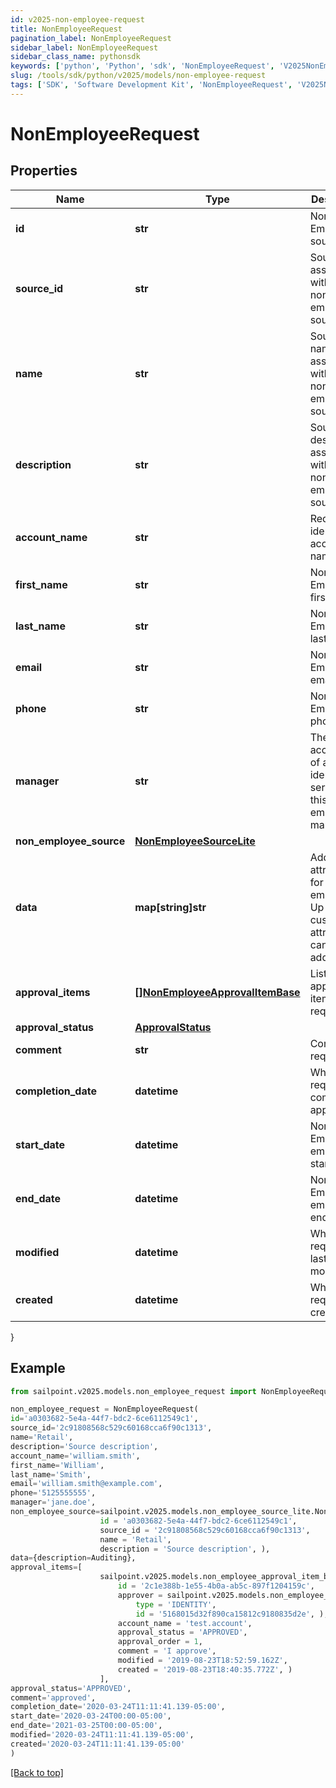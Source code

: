```yaml
---
id: v2025-non-employee-request
title: NonEmployeeRequest
pagination_label: NonEmployeeRequest
sidebar_label: NonEmployeeRequest
sidebar_class_name: pythonsdk
keywords: ['python', 'Python', 'sdk', 'NonEmployeeRequest', 'V2025NonEmployeeRequest'] 
slug: /tools/sdk/python/v2025/models/non-employee-request
tags: ['SDK', 'Software Development Kit', 'NonEmployeeRequest', 'V2025NonEmployeeRequest']
---
```


# NonEmployeeRequest


## Properties

Name | Type | Description | Notes
------------ | ------------- | ------------- | -------------
**id** | **str** | Non-Employee source id. | [optional] 
**source_id** | **str** | Source Id associated with this non-employee source. | [optional] 
**name** | **str** | Source name associated with this non-employee source. | [optional] 
**description** | **str** | Source description associated with this non-employee source. | [optional] 
**account_name** | **str** | Requested identity account name. | [optional] 
**first_name** | **str** | Non-Employee's first name. | [optional] 
**last_name** | **str** | Non-Employee's last name. | [optional] 
**email** | **str** | Non-Employee's email. | [optional] 
**phone** | **str** | Non-Employee's phone. | [optional] 
**manager** | **str** | The account ID of a valid identity to serve as this non-employee's manager. | [optional] 
**non_employee_source** | [**NonEmployeeSourceLite**](non-employee-source-lite) |  | [optional] 
**data** | **map[string]str** | Additional attributes for a non-employee. Up to 10 custom attributes can be added. | [optional] 
**approval_items** | [**[]NonEmployeeApprovalItemBase**](non-employee-approval-item-base) | List of approval item for the request | [optional] 
**approval_status** | [**ApprovalStatus**](approval-status) |  | [optional] 
**comment** | **str** | Comment of requester | [optional] 
**completion_date** | **datetime** | When the request was completely approved. | [optional] 
**start_date** | **datetime** | Non-Employee employment start date. | [optional] 
**end_date** | **datetime** | Non-Employee employment end date. | [optional] 
**modified** | **datetime** | When the request was last modified. | [optional] 
**created** | **datetime** | When the request was created. | [optional] 
}

## Example

```python
from sailpoint.v2025.models.non_employee_request import NonEmployeeRequest

non_employee_request = NonEmployeeRequest(
id='a0303682-5e4a-44f7-bdc2-6ce6112549c1',
source_id='2c91808568c529c60168cca6f90c1313',
name='Retail',
description='Source description',
account_name='william.smith',
first_name='William',
last_name='Smith',
email='william.smith@example.com',
phone='5125555555',
manager='jane.doe',
non_employee_source=sailpoint.v2025.models.non_employee_source_lite.NonEmployeeSourceLite(
                    id = 'a0303682-5e4a-44f7-bdc2-6ce6112549c1', 
                    source_id = '2c91808568c529c60168cca6f90c1313', 
                    name = 'Retail', 
                    description = 'Source description', ),
data={description=Auditing},
approval_items=[
                    sailpoint.v2025.models.non_employee_approval_item_base.NonEmployeeApprovalItemBase(
                        id = '2c1e388b-1e55-4b0a-ab5c-897f1204159c', 
                        approver = sailpoint.v2025.models.non_employee_identity_reference_with_id.NonEmployeeIdentityReferenceWithId(
                            type = 'IDENTITY', 
                            id = '5168015d32f890ca15812c9180835d2e', ), 
                        account_name = 'test.account', 
                        approval_status = 'APPROVED', 
                        approval_order = 1, 
                        comment = 'I approve', 
                        modified = '2019-08-23T18:52:59.162Z', 
                        created = '2019-08-23T18:40:35.772Z', )
                    ],
approval_status='APPROVED',
comment='approved',
completion_date='2020-03-24T11:11:41.139-05:00',
start_date='2020-03-24T00:00-05:00',
end_date='2021-03-25T00:00-05:00',
modified='2020-03-24T11:11:41.139-05:00',
created='2020-03-24T11:11:41.139-05:00'
)

```
[[Back to top]](#) 

